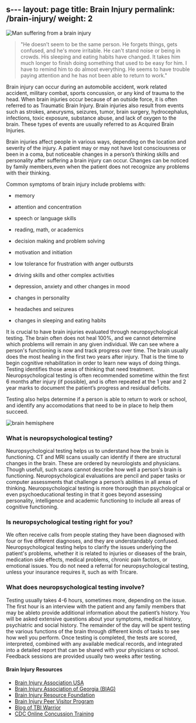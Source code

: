 s---
layout: page
title: Brain Injury
permalink: /brain-injury/
weight: 2
---

![Man suffering from a brain injury](../images/brain-injury-man.png)

>"He doesn’t seem to be the same person. He forgets things, gets confused, 
>and he's more irritable. He can't stand noise or being in crowds.
>His sleeping and eating habits have changed. It takes him much
>longer to finish doing something that used to be easy for him. 
>I have to remind him to do almost everything. He seems to have trouble 
>paying attention and he has not been able to return to work."

Brain injury can occur during an automobile accident, work related accident, military combat, sports concussion, 
or any kind of trauma to the head. When brain injuries occur because of an outside force, it is often referred 
to as Traumatic Brain Injury. Brain injuries also result from events such as strokes, aneurysms, seizures, tumor,
brain surgery, hydrocephalus, infections, toxic exposure, substance abuse, and lack of oxygen to the brain. These 
types of events are usually referred to as Acquired Brain Injuries.

Brain injuries affect people in various ways, depending on the location and severity of the injury. A patient may 
or may not have lost consciousness or been in a coma, but noticeable changes in a person’s thinking skills and 
personality after suffering a brain injury can occur. Changes can be noticed by family members,even when the 
patient does not recognize any problems with their thinking.

Common symptoms of brain injury include problems with:

* memory

* attention and concentration

* speech or language skills 

* reading, math, or academics 

* decision making and problem solving 

* motivation and initiation

* low tolerance for frustration with anger outbursts

* driving skills and other complex activities

* depression, anxiety and other changes in mood 

* changes in personality

* headaches and seizures

* changes in sleeping and eating habits

It is crucial to have brain injuries evaluated through neuropsychological testing.   The brain often 
does not heal 100%, and we cannot determine which problems will remain in any given individual. 
We can see where a person's functioning is now and track progress over time. The brain usually 
does the most healing in the first two years after injury. That is the time to begin cognitive 
rehabilitation in order to learn new ways of doing things. Testing identifies those areas of thinking that need treatment. Neuropsychological testing is often recommended sometime within the first 6 months after injury 
(if possible), and is often repeated at the 1 year and 2 year marks to document the patient’s 
progress and residual deficits.

Testing also helps determine if a person is able to return to work or school, and identify any 
accomodations that need to be in place to help them succeed. 

![brain hemisphere](../images/brain-hemispheres.jpg)

### What is neuropsychological testing?

Neuropsychological testing helps us to understand how the brain is functioning. CT and MRI scans 
usually can identify if there are structural changes in the brain. These are ordered by neurologists 
and physicians. Though usefull, such scans cannot describe how well a person's brain is functioning. 
Neuropsychological evaluations are pencil and paper tasks or computer assessments that challenge 
a person’s abilities in all areas of thinking. Neuropsychological testing is more thorough than 
psychological or even psychoeducational testing in that it goes beyond assessing personality, 
intelligence and academic functioning to include all areas of cognitive functioning.

### Is neuropsychological testing right for you?

We often receive calls from people stating they have been diagnosed with four or five different diagnoses, 
and they are understandably confused. Neuropsychological testing helps to clarify the issues underlying 
the patient's problems, whether it is  related to injuries or diseases of the brain, medication side 
effects, medical problems, chronic pain factors, or emotional issues. You do not need a referral for 
neuropsychological testing, unless your insurance requires it, such as with Tricare. 

### What does neuropsychological testing involve?

Testing usually takes 4-6 hours, sometimes more, depending on the issue. The first hour is an interview 
with the patient and any family  members that may be ableto provide additional information about the patient’s 
history. You will be asked extensive questions about your symptoms, medical history, psychiatric and 
social history. The remainder of the day will be spent testing the various functions of
the brain through different kinds of tasks to see how well you perform. Once testing is completed, 
the tests are scored, interpreted, combined with any available medical records, and integrated into a 
detailed report that can be shared with your physicians or school. Feedback sessions are provided 
usually two weeks after testing.

#### Brain Injury Resources
* [Brain Injury Association USA](http://www.biausa.org)
* [Brain Injury Association of Georgia (BIAG)](http://www.braininjurygeorgia.org)
* [Brain Injury Resource Foundation](http://www.birf.info)
* [Brain Injury Peer Visitor Program](http://www.braininjurypeervisitor.org)
* [Blog of TBI Warrior](http://www.tbiwarriors.blogspot.com/)
* [CDC Online Concussion Training](http://www.cdc.gov/headsup/youthsports/training/index.html)

